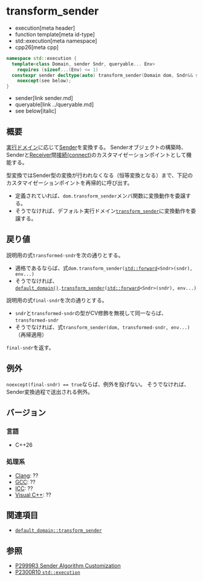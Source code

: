 # transform_sender
* execution[meta header]
* function template[meta id-type]
* std::execution[meta namespace]
* cpp26[meta cpp]

```cpp
namespace std::execution {
  template<class Domain, sender Sndr, queryable... Env>
    requires (sizeof...(Env) <= 1)
  constexpr sender decltype(auto) transform_sender(Domain dom, Sndr&& sndr, const Env&... env)
    noexcept(see below);
}
```
* sender[link sender.md]
* queryable[link ../queryable.md]
* see below[italic]

## 概要
[実行ドメイン](default_domain.md)に応じて[Sender](sender.md)を変換する。
Senderオブジェクトの構築時、Senderと[Receiver](receiver.md)間[接続(connect)](../connect.md.nolink)のカスタマイゼーションポイントとして機能する。

型変換ではSender型の変換が行われなくなる（恒等変換となる）まで、下記のカスタマイゼーションポイントを再帰的に呼び出す。

- 定義されていれば、`dom.transform_sender`メンバ関数に変換動作を委譲する。
- そうでなければ、デフォルト実行ドメイン[`transform_sender`](default_domain/transform_sender.md)に変換動作を委譲する。


## 戻り値
説明用の式`transformed-sndr`を次の通りとする。

- 適格であるならば、式`dom.transform_sender(`[`std::forward`](/reference/utility/forward.md)`<Sndr>(sndr), env...)`
- そうでなければ、[`default_domain()`](default_domain.md)`.`[`transform_sender`](default_domain/transform_sender.md)`(`[`std::forward`](/reference/utility/forward.md)`<Sndr>(sndr), env...)`

説明用の式`final-sndr`を次の通りとする。

- `sndr`と`transformed-sndr`の型がCV修飾を無視して同一ならば、`transformed-sndr`
- そうでなければ、式`transform_sender(dom, transformed-sndr, env...)`（再帰適用）

`final-sndr`を返す。


## 例外
`noexcept(final-sndr) == true`ならば、例外を投げない。
そうでなければ、Sender変換過程で送出される例外。


## バージョン
### 言語
- C++26

### 処理系
- [Clang](/implementation.md#clang): ??
- [GCC](/implementation.md#gcc): ??
- [ICC](/implementation.md#icc): ??
- [Visual C++](/implementation.md#visual_cpp): ??


## 関連項目
- [`default_domain::transform_sender`](default_domain/transform_sender.md)


## 参照
- [P2999R3 Sender Algorithm Customization](https://www.open-std.org/jtc1/sc22/wg21/docs/papers/2023/p2999r3.html)
- [P2300R10 `std::execution`](https://www.open-std.org/jtc1/sc22/wg21/docs/papers/2024/p2300r10.html)
